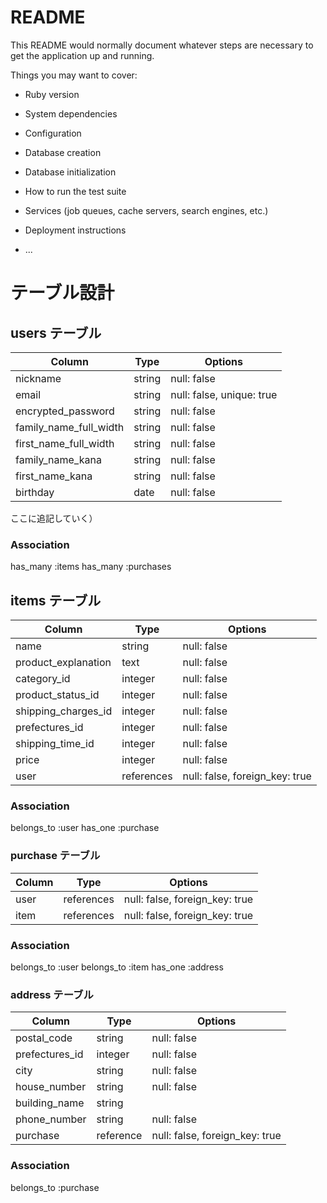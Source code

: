 # README

This README would normally document whatever steps are necessary to get the
application up and running.

Things you may want to cover:

* Ruby version

* System dependencies

* Configuration

* Database creation

* Database initialization

* How to run the test suite

* Services (job queues, cache servers, search engines, etc.)

* Deployment instructions

* ...

# テーブル設計

## users テーブル

|     Column             |    Type    |    Options                 |
| ---------------------  |  --------  |  ------------------------  |
| nickname               |   string   | null: false                |
| email                  |   string   | null: false, unique: true  |
| encrypted_password     |   string   | null: false                |
| family_name_full_width |   string   | null: false                |
| first_name_full_width  |   string   | null: false                |
| family_name_kana       |   string   | null: false                |
| first_name_kana        |   string   | null: false                |
| birthday               |   date     | null: false                |

ここに追記していく）


### Association
  has_many :items
  has_many :purchases

## items テーブル

|     Column             |    Type      |    Options                       |
| --------------------   | -----------  |  ------------------------------  |
| name                   |  string      | null: false                      |
| product_explanation    |  text        | null: false                      |
| category_id            |  integer     | null: false                      |
| product_status_id      |  integer     | null: false                      |
| shipping_charges_id    |  integer     | null: false                      |
| prefectures_id         |  integer     | null: false                      |
| shipping_time_id       |  integer     | null: false                      |
| price                  |  integer     | null: false                      |
| user                   |  references  | null: false, foreign_key: true   |

### Association
  belongs_to :user
  has_one    :purchase
  
  


### purchase テーブル

| Column  |    Type      |    Options                       |
| ------  | -----------  |  ------------------------------  |
| user    |	 references  | null: false, foreign_key: true   |
| item    |  references  | null: false, foreign_key: true   |

### Association
  belongs_to :user
  belongs_to :item
  has_one    :address
  


### address テーブル

|     Column             |    Type      |    Options                       |
| --------------------   | -----------  |  ------------------------------  |
| postal_code            |  string      | null: false                      |
| prefectures_id         |  integer     | null: false                      |
| city                   |  string      | null: false                      |
| house_number           |  string      | null: false                      |
| building_name          |  string      |                                  |
| phone_number           |  string      | null: false                      |
| purchase               |  reference  | null: false, foreign_key: true   |

### Association
 belongs_to :purchase


